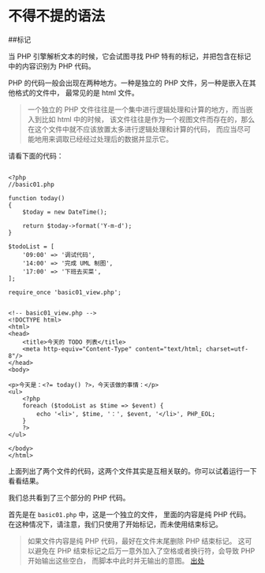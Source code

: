 # 不得不提的语法

##标记

当 PHP 引擎解析文本的时候，它会试图寻找 PHP 特有的标记，并把包含在标记中的内容识别为 PHP 代码。

PHP 的代码一般会出现在两种地方。一种是独立的 PHP 文件，另一种是嵌入在其他格式的文件中，
最常见的是 html 文件。

> 一个独立的 PHP 文件往往是一个集中进行逻辑处理和计算的地方，而当嵌入到比如 html 中的时候，
> 该文件往往是作为一个视图文件而存在的，那么在这个文件中就不应该放置太多进行逻辑处理和计算的代码，
> 而应当尽可能地用来调取已经经过处理后的数据并显示它。

请看下面的代码：

~~~ .php

<?php
//basic01.php

function today()
{
    $today = new DateTime();

    return $today->format('Y-m-d');
}

$todoList = [
    '09:00' => '调试代码',
    '14:00' => '完成 UML 制图',
    '17:00' => '下班去买菜',
];

require_once 'basic01_view.php';

~~~

~~~ .php

<!-- basic01_view.php -->
<!DOCTYPE html>
<html>
<head>
    <title>今天的 TODO 列表</title>
    <meta http-equiv="Content-Type" content="text/html; charset=utf-8"/>
</head>
<body>

<p>今天是：<?= today() ?>，今天该做的事情：</p>
<ul>
    <?php
    foreach ($todoList as $time => $event) {
        echo '<li>', $time, '：', $event, '</li>', PHP_EOL;
    }
    ?>
</ul>

</body>
</html>

~~~

上面列出了两个文件的代码，这两个文件其实是互相关联的。你可以试着运行一下看看结果。

我们总共看到了三个部分的 PHP 代码。

首先是在 `basic01.php` 中，这是一个独立的文件，
里面的内容是纯 PHP 代码。在这种情况下，请注意，我们只使用了开始标记，而未使用结束标记。

> 如果文件内容是纯 PHP 代码，最好在文件末尾删除 PHP 结束标记。
> 这可以避免在 PHP 结束标记之后万一意外加入了空格或者换行符，会导致 PHP 开始输出这些空白，
> 而脚本中此时并无输出的意图。
> [出处](http://php.net/manual/zh/language.basic-syntax.phptags.php)

